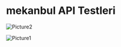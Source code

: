 # mekanbul API Testleri

![Picture2](https://user-images.githubusercontent.com/89976307/204646064-4f0a6e85-8d88-434b-8709-7446a85a6d5b.png)


![Picture1](https://user-images.githubusercontent.com/89976307/204646123-67984048-04c1-49d2-b44c-8fd5099147aa.png)
